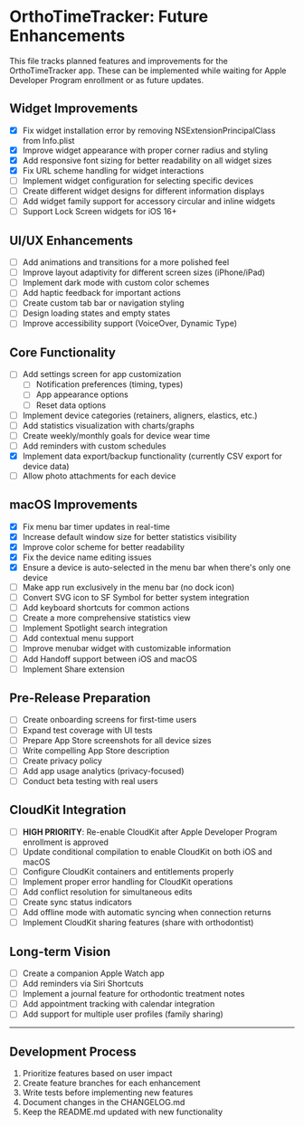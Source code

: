 # OrthoTimeTracker: Future Enhancements

This file tracks planned features and improvements for the OrthoTimeTracker app. These can be implemented while waiting for Apple Developer Program enrollment or as future updates.

## Widget Improvements

- [x] Fix widget installation error by removing NSExtensionPrincipalClass from Info.plist
- [x] Improve widget appearance with proper corner radius and styling
- [x] Add responsive font sizing for better readability on all widget sizes
- [x] Fix URL scheme handling for widget interactions
- [ ] Implement widget configuration for selecting specific devices
- [ ] Create different widget designs for different information displays
- [ ] Add widget family support for accessory circular and inline widgets
- [ ] Support Lock Screen widgets for iOS 16+

## UI/UX Enhancements

- [ ] Add animations and transitions for a more polished feel
- [ ] Improve layout adaptivity for different screen sizes (iPhone/iPad)
- [ ] Implement dark mode with custom color schemes
- [ ] Add haptic feedback for important actions
- [ ] Create custom tab bar or navigation styling
- [ ] Design loading states and empty states
- [ ] Improve accessibility support (VoiceOver, Dynamic Type)

## Core Functionality

- [ ] Add settings screen for app customization
  - [ ] Notification preferences (timing, types)
  - [ ] App appearance options
  - [ ] Reset data options
- [ ] Implement device categories (retainers, aligners, elastics, etc.)
- [ ] Add statistics visualization with charts/graphs
- [ ] Create weekly/monthly goals for device wear time
- [ ] Add reminders with custom schedules
- [x] Implement data export/backup functionality (currently CSV export for device data)
- [ ] Allow photo attachments for each device

## macOS Improvements

- [x] Fix menu bar timer updates in real-time
- [x] Increase default window size for better statistics visibility
- [x] Improve color scheme for better readability
- [x] Fix the device name editing issues
- [x] Ensure a device is auto-selected in the menu bar when there's only one device
- [ ] Make app run exclusively in the menu bar (no dock icon)
- [ ] Convert SVG icon to SF Symbol for better system integration
- [ ] Add keyboard shortcuts for common actions
- [ ] Create a more comprehensive statistics view
- [ ] Implement Spotlight search integration
- [ ] Add contextual menu support
- [ ] Improve menubar widget with customizable information
- [ ] Add Handoff support between iOS and macOS
- [ ] Implement Share extension

## Pre-Release Preparation

- [ ] Create onboarding screens for first-time users
- [ ] Expand test coverage with UI tests
- [ ] Prepare App Store screenshots for all device sizes
- [ ] Write compelling App Store description
- [ ] Create privacy policy
- [ ] Add app usage analytics (privacy-focused)
- [ ] Conduct beta testing with real users

## CloudKit Integration

- [ ] **HIGH PRIORITY**: Re-enable CloudKit after Apple Developer Program enrollment is approved
- [ ] Update conditional compilation to enable CloudKit on both iOS and macOS
- [ ] Configure CloudKit containers and entitlements properly
- [ ] Implement proper error handling for CloudKit operations
- [ ] Add conflict resolution for simultaneous edits
- [ ] Create sync status indicators
- [ ] Add offline mode with automatic syncing when connection returns
- [ ] Implement CloudKit sharing features (share with orthodontist)

## Long-term Vision

- [ ] Create a companion Apple Watch app
- [ ] Add reminders via Siri Shortcuts
- [ ] Implement a journal feature for orthodontic treatment notes
- [ ] Add appointment tracking with calendar integration
- [ ] Add support for multiple user profiles (family sharing)

---

## Development Process

1. Prioritize features based on user impact
2. Create feature branches for each enhancement
3. Write tests before implementing new features
4. Document changes in the CHANGELOG.md
5. Keep the README.md updated with new functionality